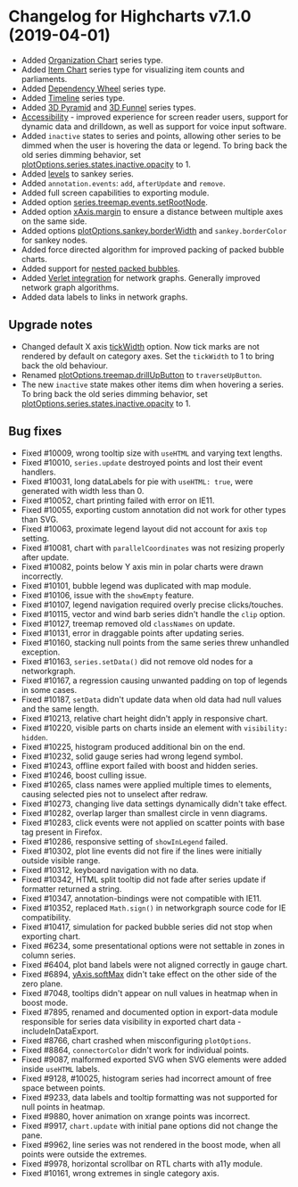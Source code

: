 # Changelog for Highcharts v7.1.0 (2019-04-01)

- Added [Organization Chart](https://www.highcharts.com/docs/chart-and-series-types/organization-chart) series type.
- Added [Item Chart](https://www.highcharts.com/docs/chart-and-series-types/item-chart) series type for visualizing item counts and parliaments.
- Added [Dependency Wheel](https://www.highcharts.com/docs/chart-and-series-types/dependency-wheel) series type.
- Added [Timeline](https://www.highcharts.com/docs/chart-and-series-types/timeline-series) series type.
- Added [3D Pyramid](https://www.highcharts.com/docs/chart-and-series-types/pyramid-3d) and [3D Funnel](https://www.highcharts.com/docs/chart-and-series-types/funnel-3d) series types.
- [Accessibility](https://www.highcharts.com/docs/accessibility/accessibility-module) - improved experience for screen reader users, support for dynamic data and drilldown, as well as support for voice input software.
- Added `inactive` states to series and points, allowing other series to be dimmed when the user is hovering the data or legend. To bring back the old series dimming behavior, set [plotOptions.series.states.inactive.opacity](https://api.highcharts.com/highcharts/plotOptions.series.states.inactive.opacity) to 1.
- Added [levels](https://api.highcharts.com/highcharts/plotOptions.sankey.levels) to sankey series.
- Added `annotation.events`: `add`, `afterUpdate` and `remove`.
- Added full screen capabilities to exporting module.
- Added option [series.treemap.events.setRootNode](https://api.highcharts.com/highcharts/series.treemap.events.setRootNode).
- Added option [xAxis.margin](https://api.highcharts.com/highcharts/xAxis.margin) to ensure a distance between multiple axes on the same side.
- Added options [plotOptions.sankey.borderWidth](https://api.highcharts.com/highcharts/plotOptions.sankey.borderWidth) and `sankey.borderColor` for sankey nodes.
- Added force directed algorithm for improved packing of packed bubble charts.
- Added support for [nested packed bubbles](https://jsfiddle.net/gh/get/library/pure/highcharts/highcharts/tree/main/samples/highcharts/demo/packed-bubble-split/).
- Added [Verlet integration](https://api.highcharts.com/highcharts/series.networkgraph.layoutAlgorithm.integration) for network graphs. Generally improved network graph algorithms.
- Added data labels to links in network graphs.

## Upgrade notes
- Changed default X axis [tickWidth](https://api.highcharts.com/highcharts/xAxis.tickWidth) option. Now tick marks are not rendered by default on category axes. Set the `tickWidth` to 1 to bring back the old behaviour.
- Renamed [plotOptions.treemap.drillUpButton](https://api.highcharts.com/highcharts/plotOptions.treemap.drillUpButton) to `traverseUpButton`.
- The new `inactive` state makes other items dim when hovering a series. To bring back the old series dimming behavior, set [plotOptions.series.states.inactive.opacity](https://api.highcharts.com/highcharts/plotOptions.series.states.inactive.opacity) to 1.

## Bug fixes
- Fixed #10009, wrong tooltip size with `useHTML` and varying text lengths.
- Fixed #10010, `series.update` destroyed points and lost their event handlers.
- Fixed #10031, long dataLabels for pie with `useHTML: true`, were generated with width less than 0.
- Fixed #10052, chart printing failed with error on IE11.
- Fixed #10055, exporting custom annotation did not work for other types than SVG.
- Fixed #10063, proximate legend layout did not account for axis `top` setting.
- Fixed #10081, chart with `parallelCoordinates` was not resizing properly after update.
- Fixed #10082, points below Y axis min in polar charts were drawn incorrectly.
- Fixed #10101, bubble legend was duplicated with map module.
- Fixed #10106, issue with the `showEmpty` feature.
- Fixed #10107, legend navigation required overly precise clicks/touches.
- Fixed #10115, vector and wind barb series didn't handle the `clip` option.
- Fixed #10127, treemap removed old `classNames` on update.
- Fixed #10131, error in draggable points after updating series.
- Fixed #10160, stacking null points from the same series threw unhandled exception.
- Fixed #10163, `series.setData()` did not remove old nodes for a networkgraph.
- Fixed #10167, a regression causing unwanted padding on top of legends in some cases.
- Fixed #10187, `setData` didn't update data when old data had null values and the same length.
- Fixed #10213, relative chart height didn't apply in responsive chart.
- Fixed #10220, visible parts on charts inside an element with `visibility: hidden`.
- Fixed #10225, histogram produced additional bin on the end.
- Fixed #10232, solid gauge series had wrong legend symbol.
- Fixed #10243, offline export failed with boost and hidden series.
- Fixed #10246, boost culling issue.
- Fixed #10265, class names were applied multiple times to elements, causing selected pies not to unselect after redraw.
- Fixed #10273, changing live data settings dynamically didn't take effect.
- Fixed #10282, overlap larger than smallest circle in venn diagrams.
- Fixed #10283, click events were not applied on scatter points with base tag present in Firefox.
- Fixed #10286, responsive setting of `showInLegend` failed.
- Fixed #10302, plot line events did not fire if the lines were initially outside visible range.
- Fixed #10312, keyboard navigation with no data.
- Fixed #10342, HTML split tooltip did not fade after series update if formatter returned a string.
- Fixed #10347, annotation-bindings were not compatible with IE11.
- Fixed #10352, replaced `Math.sign()` in networkgraph source code for IE compatibility.
- Fixed #10417, simulation for packed bubble series did not stop when exporting chart.
- Fixed #6234, some presentational options were not settable in zones in column series.
- Fixed #6404, plot band labels were not aligned correctly in gauge chart.
- Fixed #6894, [yAxis.softMax](https://api.highcharts.com/highcharts/yAxis.softMax) didn't take effect on the other side of the zero plane.
- Fixed #7048, tooltips didn't appear on null values in heatmap when in boost mode.
- Fixed #7895, renamed and documented option in export-data module responsible for series data visibility in exported chart data - includeInDataExport.
- Fixed #8766, chart crashed when misconfiguring `plotOptions`.
- Fixed #8864, `connectorColor` didn't work for individual points.
- Fixed #9087, malformed exported SVG when SVG elements were added inside `useHTML` labels.
- Fixed #9128, #10025, histogram series had incorrect amount of free space between points.
- Fixed #9233, data labels and tooltip formatting was not supported for null points in heatmap.
- Fixed #9880, hover animation on xrange points was incorrect.
- Fixed #9917, `chart.update` with initial pane options did not change the pane.
- Fixed #9962, line series was not rendered in the boost mode, when all points were outside the extremes.
- Fixed #9978, horizontal scrollbar on RTL charts with a11y module.
- Fixed #10161, wrong extremes in single category axis.
